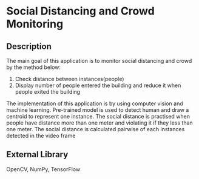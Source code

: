 # Social Distancing and Crowd Monitoring

## Description
The main goal of this application is to monitor social distancing and crowd by the method below:
1. Check distance between instances(people)
2. Display number of people entered the building and reduce it when people exited the building

The implementation of this application is by using computer vision and machine learning.
Pre-trained model is used to detect human and draw a centroid to represent one instance. The social distance is practised when people
have distance more than one meter and violating it if they less than one meter. The social distance is calculated pairwise of each 
instances detected in the video frame

## External Library

OpenCV, NumPy, TensorFlow
